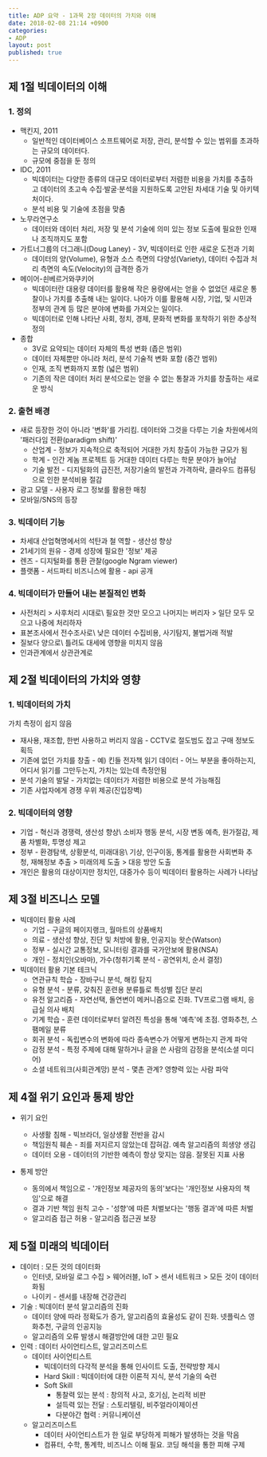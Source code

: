 ```yaml
---
title: ADP 요약 - 1과목 2장 데이터의 가치와 이해
date: 2018-02-08 21:14 +0900
categories:
- ADP
layout: post
published: true
---
```


## 제 1절 빅데이터의 이해

### 1. 정의

* 맥킨지, 2011
    * 일반적인 데이터베이스 소프트웨어로 저장, 관리, 분석할 수 있는 범위를 초과하는 규모의 데이터다.
    * 규모에 중점을 둔 정의
* IDC, 2011
    * 빅데이터는 다양한 종류의 대규모 데이터로부터 저렴한 비용을 가치를 추출하고 데이터의 초고속 수집·발굴·분석을 지원하도록 고안된 차세대 기술 및 아키텍처이다.
    * 분석 비용 및 기술에 초점을 맞춤
* 노무라연구소
    * 데이터와 데이터 처리, 저장 및 분석 기술에 의미 있는 정보 도출에 필요한 인재나 조직까지도 포함
* 가트너그룹의 더그래니(Doug Laney) - 3V, 빅데이터로 인한 새로운 도전과 기회
    * 데이터의 양(Volume), 유형과 소스 측면의 다양성(Variety), 데이터 수집과 처리 측면의 속도(Velocity)의 급격한 증가
* 메이어-쇤베르거와쿠키어
    * 빅데이터란 대용량 데이터를 활용해 작은 용량에서는 얻을 수 없었던 새로운 통찰이나 가치를 추출해 내는 일이다. 나아가 이를 활용해 시장, 기업, 및 시민과 정부의 관계 등 많은 분야에 변화를 가져오는 일이다.
    * 빅데이터로 인해 나타난 사회, 정치, 경제, 문화적 변화를 포착하기 위한 추상적 정의
* 종합
    * 3V로 요약되는 데이터 자체의 특성 변화 (좁은 범위)
    * 데이터 자체뿐만 아니라 처리, 분석 기술적 변화 포함 (중간 범위)
    * 인재, 조직 변화까지 포함 (넓은 범위)
    * 기존의 작은 데이터 처리 분석으로는 얻을 수 없는 통찰과 가치를 창출하는 새로운 방식

### 2. 출현 배경

* 새로 등장한 것이 아니라 '변화'를 가리킴. 데이터와 그것을 다루는 기술 차원에서의 '패러다임 전환(paradigm shift)'
    * 산업계 - 정보가 지속적으로 축적되어 거대한 가치 창출이 가능한 규모가 됨
    * 학계 - 인간 게놈 프로젝트 등 거대한 데이터 다루는 학문 분야가 늘어남
    * 기술 발전 - 디지털화의 급진전, 저장기술의 발전과 가격하락, 클라우드 컴퓨팅으로 인한 분석비용 절감
* 광고 모델 - 사용자 로그 정보를 활용한 매칭
* 모바일/SNS의 등장

### 3. 빅데이터 기능

* 차세대 산업혁명에서의 석탄과 철 역할 - 생산성 향상
* 21세기의 원유 - 경제 성장에 필요한 '정보' 제공
* 렌즈 - 디지털화를 통환 관찰(google Ngram viewer)
* 플랫폼 - 서드파티 비즈니스에 활용 - api 공개

### 4. 빅데이터가 만들어 내는 본질적인 변화

* 사전처리 > 사후처리 시대로\\
    필요한 것만 모으고 나머지는 버리자 > 일단 모두 모으고 나중에 처리하자
* 표본조사에서 전수조사로\\
    낮은 데이터 수집비용, 사기탐지, 불법거래 적발
* 질보다 양으로\\
    틀려도 대세에 영향을 미치지 않음
* 인과관계에서 상관관계로

## 제 2절 빅데이터의 가치와 영향

### 1. 빅데이터의 가치

가치 측정이 쉽지 않음

* 재사용, 재조합, 한번 사용하고 버리지 않음 - CCTV로 절도범도 잡고 구매 정보도 획득
* 기존에 없던 가치를 창출 - 예) 킨들 전자책 읽기 데이터 - 어느 부분을 좋아하는지, 어디서 읽기를 그만두는지, 가치는 있는데 측정안됨
* 분석 기술의 발달 - 가치없는 데이터가 저렴한 비용으로 분석 가능해짐
* 기존 사업자에게 경쟁 우위 제공(진입장벽)

### 2. 빅데이터의 영향

* 기업 - 혁신과 경쟁력, 생산성 향상\\
    소비자 행동 분석, 시장 변동 예측, 원가절감, 제품 차별화, 투명성 제고
* 정부 - 환경탐색, 상황분석, 미래대응\\
    기상, 인구이동, 통계를 활용한 사회변화 추청, 재해정보 추출 > 미래의제 도출 > 대응 방안 도출
* 개인은 활용의 대상이지만 정치인, 대중가수 등이 빅데이터 활용하는 사례가 나타남

## 제 3절 비즈니스 모델

* 빅데이터 활용 사례
    * 기업 - 구글의 페이지랭크, 월마트의 상품배치
    * 의료 - 생산성 향상, 진단 및 처방에 활용, 인공지능 왓슨(Watson)
    * 정부 - 실시간 교통정보, 모니터링 결과를 국가안보에 활용(NSA)
    * 개인 - 정치인(오바마), 가수(청취기록 분석 - 공연위치, 순서 결정)
* 빅데이터 활용 기본 테크닉
    * 연관규칙 학습 - 장바구니 분석, 해킹 탐지
    * 유형 분석 - 분류, 갖춰진 훈련용 분류틀로 특성별 집단 분리
    * 유전 알고리즘 - 자연선택, 돌연변이 메커니즘으로 진화. TV프로그램 배치, 응급실 의사 배치
    * 기계 학습 - 훈련 데이터로부터 알려진 특성을 통해 '예측'에 초점. 영화추천, 스팸메일 분류
    * 회귀 분석 - 독립변수의 변화에 따라 종속변수가 어떻게 변하는지 관계 파악
    * 감정 분석 - 특정 주제에 대해 말하거나 글을 쓴 사람의 감정을 분석(소셜 미디어)
    * 소셜 네트워크(사회관계망) 분석 - 몇촌 관계? 영향력 있는 사람 파악

## 제 4절 위기 요인과 통제 방안

* 위기 요인
    * 사생활 침해 - 빅브라더, 일상생활 전반을 감시
    * 책임원칙 훼손 - 죄를 저지르지 않았는데 잡혀감. 예측 알고리즘의 희생양 생김
    * 데이터 오용 - 데이터의 기반한 예측이 항상 맞지는 않음. 잘못된 지표 사용

* 통제 방안
    * 동의에서 책임으로 - '개인정보 제공자의 동의'보다는 '개인정보 사용자의 책임'으로 해결
    * 결과 기반 책임 원칙 고수 - '성향'에 따른 처벌보다는 '행동 결과'에 따른 처벌
    * 알고리즘 접근 허용 - 알고리즘 접근권 보장

## 제 5절 미래의 빅데이터

* 데이터 : 모든 것의 데이터화
    * 인터넷, 모바일 로그 수집 > 웨어러블, IoT > 센서 네트워크 > 모든 것이 데이터화됨
    * 나이키 - 센서를 내장해 건강관리
* 기술 : 빅데이터 분석 알고리즘의 진화
    * 데이터 양에 따라 정확도가 증가, 알고리즘의 효율성도 같이 진화. 넷플릭스 영화추천, 구글의 인공지능
    * 알고리즘의 오류 발생시 해결방안에 대한 고민 필요
* 인력 : 데이터 사이언티스트, 알고리즈미스트
    * 데이터 사이언티스트
        * 빅데이터의 다각적 분석을 통해 인사이트 도출, 전략방향 제시
        * Hard Skill : 빅데이터에 대한 이론적 지식, 분석 기술의 숙련
        * Soft Skill
            * 통찰력 있는 분석 : 창의적 사고, 호기심, 논리적 비판
            * 설득력 있는 전달 : 스토리텔링, 비주얼라이제이션
            * 다분야간 협력 : 커뮤니케이션
    * 알고리즈미스트
        * 데이터 사이언티스트가 한 일로 부당하게 피해가 발생하는 것을 막음
        * 컴퓨터, 수학, 통계학, 비즈니스 이해 필요. 코딩 해석을 통한 피해 구제